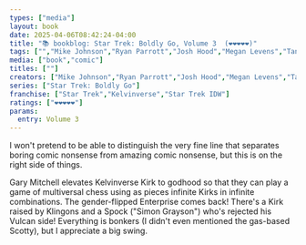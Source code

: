 ```yaml
---
types: ["media"]
layout: book
date: 2025-04-06T08:42:24-04:00
title: "📚 bookblog: Star Trek: Boldly Go, Volume 3  (❤️❤️❤️❤️❤️)"
tags: ["","Mike Johnson","Ryan Parrott","Josh Hood","Megan Levens","Tana Ford","Angel Hernandez","Marcus To","multiverse"]
media: ["book","comic"]
titles: [""]
creators: ["Mike Johnson","Ryan Parrott","Josh Hood","Megan Levens","Tana Ford","Angel Hernandez","Marcus To"]
series: ["Star Trek: Boldly Go"]
franchise: ["Star Trek","Kelvinverse","Star Trek IDW"]
ratings: ["❤️❤️❤️❤️❤️"]
params:
  entry: Volume 3
---
```


I won't pretend to be able to distinguish the very fine line that separates boring comic nonsense from amazing comic nonsense, but this is on the right side of things.

Gary Mitchell elevates Kelvinverse Kirk to godhood so that they can play a game of multiversal chess using as pieces infinite Kirks in infinite combinations. The gender-flipped Enterprise comes back! There's a Kirk raised by Klingons and a Spock ("Simon Grayson") who's rejected his Vulcan side! Everything is bonkers (I didn't even mentioned the gas-based Scotty), but I appreciate a big swing.